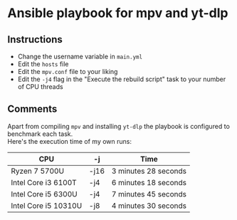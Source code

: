 # Ansible playbook for mpv and yt-dlp

## Instructions
* Change the username variable in `main.yml`
* Edit the `hosts` file
* Edit the `mpv.conf` file to your liking
* Edit the `-j4` flag in the "Execute the rebuild script" task to your number of CPU threads

## Comments
Apart from compiling `mpv` and installing `yt-dlp` the playbook is configured to benchmark each task.  
Here's the execution time of my own runs:  

| CPU | -j | Time |
|---|---|---|
| Ryzen 7 5700U | -j16 | 3 minutes 28 seconds |
| Intel Core i3 6100T | -j4 | 6 minutes 18 seconds |
| Intel Core i5 6300U | -j4 | 7 minutes 45 seconds |
| Intel Core i5 10310U | -j8 | 4 minutes 30 seconds |
